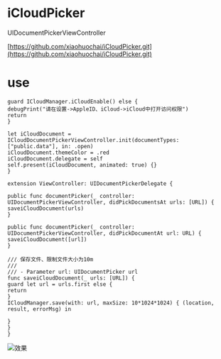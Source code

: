 # iCloudPicker
UIDocumentPickerViewController

[https://github.com/xiaohuochai/iCloudPicker.git](https://github.com/xiaohuochai/iCloudPicker.git)

# use
```func openICloudDocumentPickerViewController() {
guard ICloudManager.iCloudEnable() else {
debugPrint("请在设置->AppleID、iCloud->iCloud中打开访问权限")
return
}

let iCloudDocument = ICloudDocumentPickerViewController.init(documentTypes: ["public.data"], in: .open)
iCloudDocument.themeColor = .red
iCloudDocument.delegate = self
self.present(iCloudDocument, animated: true) {}
}
```

```
extension ViewController: UIDocumentPickerDelegate {

public func documentPicker(_ controller: UIDocumentPickerViewController, didPickDocumentsAt urls: [URL]) {
saveiCloudDocument(urls)
}

public func documentPicker(_ controller: UIDocumentPickerViewController, didPickDocumentAt url: URL) {
saveiCloudDocument([url])
}

/// 保存文件、限制文件大小为10m
///
/// - Parameter url: UIDocumentPicker url
func saveiCloudDocument(_ urls: [URL]) {
guard let url = urls.first else {
return
}
ICloudManager.save(with: url, maxSize: 10*1024*1024) { (location, result, errorMsg) in

}
}
}
```
![效果](http://oo6oh08d7.bkt.clouddn.com/123456789.png)

